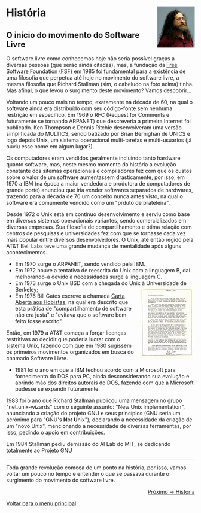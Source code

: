 # História <img align="right" src="../img/richard_2005.jpg" alt="Imagem da linguagem" width="100">

## O início do movimento do Software Livre

O software livre como conhecemos hoje não seria possível graças a diversas pessoas (que serão ainda citadas), mas, a fundação da [Free Software Foundation (FSF)](https://www.fsf.org/) em 1985 foi fundamental para a existência de uma filosofia que perpetua até hoje no movimento do software livre, a mesma filosofia que Richard Stallman (sim, o cabeludo na foto acima) tinha. Mas afinal, o que levou o surgimento deste movimento? Vamos descobrir...

Voltando um pouco mais no tempo, exatamente na década de 60, na qual o software ainda era distribuído com seu código-fonte sem nenhuma restrição em específico. Em 1969 o RFC (Request for Comments e futuramente se tornando ARPANET) que descreveria a primeira Internet foi publicado. Ken Thompson e Dennis Ritchie desenvolveram uma versão simplificada do MULTICS, sendo batizado por Brian Bernighan de UNICS e logo depois Unix, um sistema operacional multi-tarefas e multi-usuarios (já ouviu esse nome em algum lugar?). 

Os computadores eram vendidos geralmente incluindo tanto hardware quanto software, mas, neste mesmo momento da história a evolução constante dos sitemas operacionais e compiladores fez com que os custos sobre o valor de um software aumentassem drasticamente, por isso, em 1970 a IBM (na época a maior vendedora e produtora de computadores de grande porte) anunciou que iria vender softwares separados de hardwares, trazendo para a década de 70 um conceito nunca antes visto, na qual o software era comumente vendido como um "prduto de prateleira". 

Desde 1972 o Unix está em contínuo desenvolvimento e serviu como base em diversos sistemas operacionais variantes, sendo comercializados em diversas empresas. Sua filosofia de compartilhamento e ótima relação com centros de pesquisas e universidades fez com que se tornasse cada vez mais popular entre diversos desenvolvedores. O Unix, até então regido pela AT&T Bell Labs teve uma grande mudança de mentalidade após alguns acontecimentos.

- Em 1970 surge o ARPANET, sendo vendido pela IBM.
- Em 1972 houve a tentativa de reescrita do Unix com a linguagem B, daí melhorando-a devido à necessidades surge a linguagem C.
- Em 1973 surge o Unix BSD com a chegada do Unix à Universidade de Berkeley; <img align="right" src="../img/bill_gates_carta.jpg" alt="Carta aos Hobistas de Bill Gates" width="150">
- Em 1976 Bill Gates escreve a chamada [Carta Aberta aos Hobistas](https://upload.wikimedia.org/wikipedia/commons/1/14/Bill_Gates_Letter_to_Hobbyists.jpg/), na qual era descrito que esta prática de "compartilhamento de software não era justa" e "evitava que o software bem feito fosse escrito".

Então, em 1979 a AT&T começa a forçar licenças restritivas ao decidir que poderia lucrar com o sistema Unix, fazendo com que em 1980 sugissem os primeiros movimentos organizados em busca do chamado Software Livre.

- 1981 foi o ano em que a IBM fechou acordo com a Microsoft para fornecimento do DOS para PC, ainda desconsiderando sua evolução e abrindo mão dos direitos autorais do DOS, fazendo com que a Microsoft pudesse se expandir futuramente.

1983 foi o ano que Richard Stallman publicou uma mensagem no grupo "net.unix-wizards" com o seguinte assunto: "New Unix implementation", anunciando a criação do projeto GNU e seus princípios (GNU seria um acrônimo para "**G**NU's **N**ot **U**nix"), declarando a necessidade da criação de um "novo Unix", mencionando a necessidade de diversas ferramentas, por isso, pedindo o apoio em contribuições.

Em 1984 Stallman pediu demissão do AI Lab do MIT, se dedicando totalmente ao Projeto GNU




---

Toda grande revolução começa de um ponto na história, por isso, vamos voltar um pouco no tempo e entender o que se passava durante o surgimento do movimento do software livre.

<p align="right">
  <a href="https://github.com/lanjoni/lpi4noobs/blob/main/content/intro/historia.md">Próximo -> História</a>
</p>

<p align="left">
  <a href="https://github.com/lanjoni/lpi4noobs#roadmap">Voltar para o menu principal</a>
</p>
